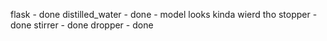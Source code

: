 flask - done
distilled_water - done - model looks kinda wierd tho
stopper - done 
stirrer - done
dropper - done 